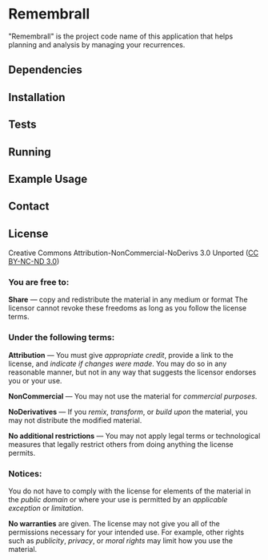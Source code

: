 # Remembrall
"Remembrall" is the project code name of this application that helps planning
and analysis by managing your recurrences.

## Dependencies

## Installation

## Tests

## Running

## Example Usage

## Contact

## License
Creative Commons Attribution-NonCommercial-NoDerivs 3.0 Unported 
([CC BY-NC-ND 3.0](http://creativecommons.org/licenses/by-nc-nd/3.0/))

### You are free to:
**Share** — copy and redistribute the material in any medium or format
The licensor cannot revoke these freedoms as long as you follow the 
license terms.

### Under the following terms:
**Attribution** — You must give _appropriate credit_, provide a link to the 
license, and _indicate if changes were made_. You may do so in any reasonable 
manner, but not in any way that suggests the licensor endorses you or your use.

**NonCommercial** — You may not use the material for _commercial purposes_.

**NoDerivatives** — If you _remix_, _transform_, or _build upon_ the material, 
you may not distribute the modified material.

**No additional restrictions** — You may not apply legal terms or technological 
measures that legally restrict others from doing anything the license permits.

### Notices:
You do not have to comply with the license for elements of the material in the 
_public domain_ or where your use is permitted by an _applicable exception_ 
or _limitation_.

**No warranties** are given. The license may not give you all of the 
permissions necessary for your intended use. For example, other rights such as 
_publicity_, _privacy_, or _moral rights_ may limit how you use the material.
